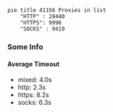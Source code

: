 
```mermaid
pie title 41156 Proxies in list
    "HTTP" : 28440
    "HTTPS": 9996
    "SOCKS" : 9419
```

### Some Info
#### Average Timeout

- mixed: 4.0s
- http: 2.3s
- https: 8.2s
- socks: 6.3s